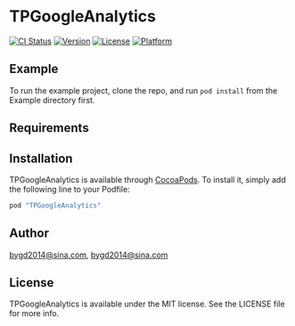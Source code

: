# TPGoogleAnalytics

[![CI Status](http://img.shields.io/travis/bygd2014@sina.com/TPGoogleAnalytics.svg?style=flat)](https://travis-ci.org/bygd2014@sina.com/TPGoogleAnalytics)
[![Version](https://img.shields.io/cocoapods/v/TPGoogleAnalytics.svg?style=flat)](http://cocoapods.org/pods/TPGoogleAnalytics)
[![License](https://img.shields.io/cocoapods/l/TPGoogleAnalytics.svg?style=flat)](http://cocoapods.org/pods/TPGoogleAnalytics)
[![Platform](https://img.shields.io/cocoapods/p/TPGoogleAnalytics.svg?style=flat)](http://cocoapods.org/pods/TPGoogleAnalytics)

## Example

To run the example project, clone the repo, and run `pod install` from the Example directory first.

## Requirements

## Installation

TPGoogleAnalytics is available through [CocoaPods](http://cocoapods.org). To install
it, simply add the following line to your Podfile:

```ruby
pod "TPGoogleAnalytics"
```

## Author

bygd2014@sina.com, bygd2014@sina.com

## License

TPGoogleAnalytics is available under the MIT license. See the LICENSE file for more info.
